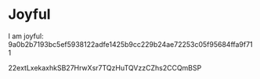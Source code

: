 # Joyful

I am joyful: 9a0b2b7193bc5ef5938122adfe1425b9cc229b24ae72253c05f95684ffa9f711


22extLxekaxhkSB27HrwXsr7TQzHuTQVzzCZhs2CCQmBSP